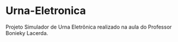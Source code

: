 # Urna-Eletronica
 Projeto Simulador de Urna Eletrônica realizado na aula do Professor Bonieky Lacerda.
